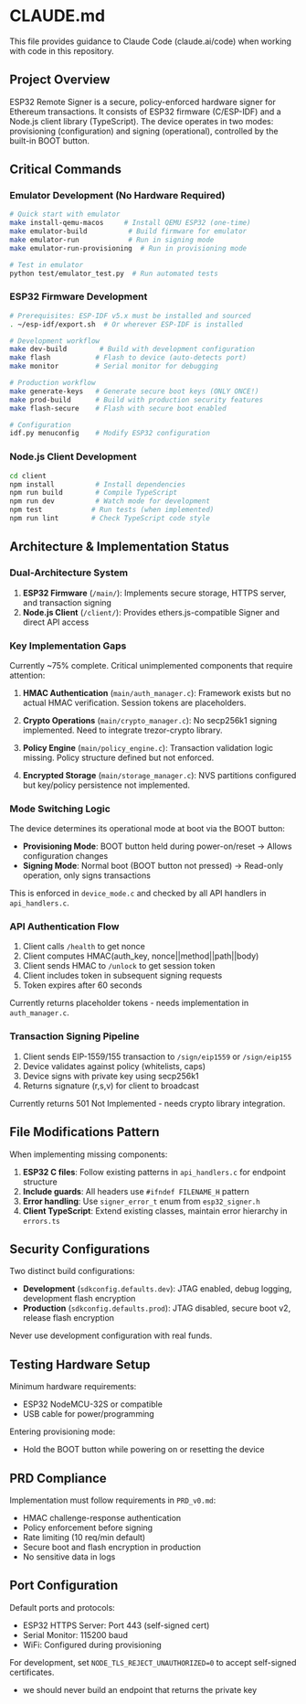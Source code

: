 # CLAUDE.md

This file provides guidance to Claude Code (claude.ai/code) when working with code in this repository.

## Project Overview

ESP32 Remote Signer is a secure, policy-enforced hardware signer for Ethereum transactions. It consists of ESP32 firmware (C/ESP-IDF) and a Node.js client library (TypeScript). The device operates in two modes: provisioning (configuration) and signing (operational), controlled by the built-in BOOT button.

## Critical Commands

### Emulator Development (No Hardware Required)

```bash
# Quick start with emulator
make install-qemu-macos     # Install QEMU ESP32 (one-time)
make emulator-build          # Build firmware for emulator
make emulator-run            # Run in signing mode
make emulator-run-provisioning  # Run in provisioning mode

# Test in emulator
python test/emulator_test.py  # Run automated tests
```

### ESP32 Firmware Development

```bash
# Prerequisites: ESP-IDF v5.x must be installed and sourced
. ~/esp-idf/export.sh  # Or wherever ESP-IDF is installed

# Development workflow
make dev-build        # Build with development configuration
make flash           # Flash to device (auto-detects port)
make monitor         # Serial monitor for debugging

# Production workflow
make generate-keys   # Generate secure boot keys (ONLY ONCE!)
make prod-build      # Build with production security features
make flash-secure    # Flash with secure boot enabled

# Configuration
idf.py menuconfig    # Modify ESP32 configuration
```

### Node.js Client Development

```bash
cd client
npm install          # Install dependencies
npm run build        # Compile TypeScript
npm run dev          # Watch mode for development
npm test            # Run tests (when implemented)
npm run lint        # Check TypeScript code style
```

## Architecture & Implementation Status

### Dual-Architecture System

1. **ESP32 Firmware** (`/main/`): Implements secure storage, HTTPS server, and transaction signing
2. **Node.js Client** (`/client/`): Provides ethers.js-compatible Signer and direct API access

### Key Implementation Gaps

Currently ~75% complete. Critical unimplemented components that require attention:

1. **HMAC Authentication** (`main/auth_manager.c`): Framework exists but no actual HMAC verification. Session tokens are placeholders.

2. **Crypto Operations** (`main/crypto_manager.c`): No secp256k1 signing implemented. Need to integrate trezor-crypto library.

3. **Policy Engine** (`main/policy_engine.c`): Transaction validation logic missing. Policy structure defined but not enforced.

4. **Encrypted Storage** (`main/storage_manager.c`): NVS partitions configured but key/policy persistence not implemented.

### Mode Switching Logic

The device determines its operational mode at boot via the BOOT button:
- **Provisioning Mode**: BOOT button held during power-on/reset → Allows configuration changes
- **Signing Mode**: Normal boot (BOOT button not pressed) → Read-only operation, only signs transactions

This is enforced in `device_mode.c` and checked by all API handlers in `api_handlers.c`.

### API Authentication Flow

1. Client calls `/health` to get nonce
2. Client computes HMAC(auth_key, nonce||method||path||body)
3. Client sends HMAC to `/unlock` to get session token
4. Client includes token in subsequent signing requests
5. Token expires after 60 seconds

Currently returns placeholder tokens - needs implementation in `auth_manager.c`.

### Transaction Signing Pipeline

1. Client sends EIP-1559/155 transaction to `/sign/eip1559` or `/sign/eip155`
2. Device validates against policy (whitelists, caps)
3. Device signs with private key using secp256k1
4. Returns signature (r,s,v) for client to broadcast

Currently returns 501 Not Implemented - needs crypto library integration.

## File Modifications Pattern

When implementing missing components:

1. **ESP32 C files**: Follow existing patterns in `api_handlers.c` for endpoint structure
2. **Include guards**: All headers use `#ifndef FILENAME_H` pattern
3. **Error handling**: Use `signer_error_t` enum from `esp32_signer.h`
4. **Client TypeScript**: Extend existing classes, maintain error hierarchy in `errors.ts`

## Security Configurations

Two distinct build configurations:

- **Development** (`sdkconfig.defaults.dev`): JTAG enabled, debug logging, development flash encryption
- **Production** (`sdkconfig.defaults.prod`): JTAG disabled, secure boot v2, release flash encryption

Never use development configuration with real funds.

## Testing Hardware Setup

Minimum hardware requirements:
- ESP32 NodeMCU-32S or compatible
- USB cable for power/programming

Entering provisioning mode:
- Hold the BOOT button while powering on or resetting the device

## PRD Compliance

Implementation must follow requirements in `PRD_v0.md`:
- HMAC challenge-response authentication
- Policy enforcement before signing
- Rate limiting (10 req/min default)
- Secure boot and flash encryption in production
- No sensitive data in logs

## Port Configuration

Default ports and protocols:
- ESP32 HTTPS Server: Port 443 (self-signed cert)
- Serial Monitor: 115200 baud
- WiFi: Configured during provisioning

For development, set `NODE_TLS_REJECT_UNAUTHORIZED=0` to accept self-signed certificates.
- we should never build an endpoint that returns the private key